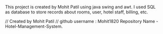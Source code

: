 This project is created by Mohit Patil using java swing and awt. 
I used SQL as database to store records about rooms, user, hotel staff, billing, etc. 
































































































// Created by Mohit Patil // github username : Mohit1820 Repository Name - Hotel-Management-System.
